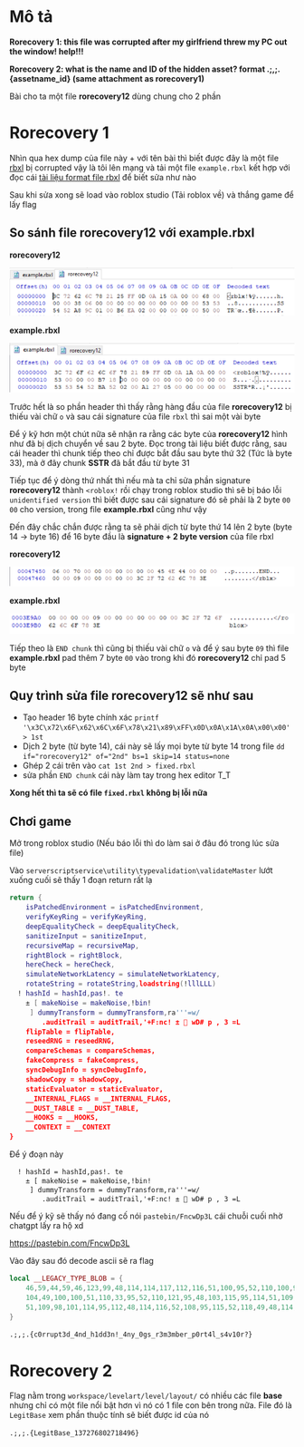 # Mô tả

**Rorecovery 1: this file was corrupted after my girlfriend threw my PC out the window! help!!!**

**Rorecovery 2: what is the name and ID of the hidden asset? format .;,;.{assetname_id} (same attachment as rorecovery1)**

Bài cho ta một file **rorecovery12** dùng chung cho 2 phần

# Rorecovery 1

Nhìn qua hex dump của file này + với tên bài thì biết được đây là một file [rbxl](https://github.com/RobloxAPI/spec/blob/master/formats/rbxl.md#signature) bị corrupted vậy là tôi lên mạng và tải một file `example.rbxl` kết hợp với đọc cái [tài liệu format file rbxl](https://github.com/RobloxAPI/spec/blob/master/formats/rbxl.md#signature) để biết sửa như nào

Sau khi sửa xong sẽ load vào roblox studio (Tải roblox về) và thắng game để lấy flag

## So sánh file rorecovery12 với example.rbxl

**rorecovery12**

![image](./pcs/corrupted_header.PNG)

**example.rbxl**

![image](./pcs/good_header.PNG)

Trước hết là so phần header thì thấy rằng hàng đầu của file **rorecovery12** bị thiếu vài chữ `o` và sau cái signature của file `rbxl` thì sai một vài byte

Để ý kỹ hơn một chút nữa sẽ nhận ra rằng các byte của **rorecovery12** hình như đã bị dịch chuyển về sau 2 byte. Đọc trong tài liệu biết được rằng, sau cái header thì chunk tiếp theo chỉ được bắt đầu sau byte thứ 32 (Tức là byte 33), mà ở đây chunk **SSTR** đã bắt đầu từ byte 31

Tiếp tục để ý dòng thứ nhất thì nếu mà ta chỉ sửa phần signature **rorecovery12** thành `<roblox!` rồi chạy trong roblox studio thì sẽ bị báo lỗi `unidentified version` thì biết được sau cái signature đó sẽ phải là 2 byte `00 00` cho version, trong file **example.rbxl** cũng như vậy

Đến đây chắc chắn được rằng ta sẽ phải dịch từ byte thứ 14 lên 2 byte (byte 14 -> byte 16) để 16 byte đầu là **signature + 2 byte version** của file rbxl

**rorecovery12**

![image](./pcs/corrupted_end.PNG)

**example.rbxl**

![image](./pcs/good_end.PNG)

Tiếp theo là `END chunk` thì cũng bị thiếu vài chữ `o` và để ý sau byte `09` thì file **example.rbxl** pad thêm 7 byte `00` vào trong khi đó **rorecovery12** chỉ pad 5 byte

## Quy trình sửa file **rorecovery12** sẽ như sau

- Tạo header 16 byte chính xác `printf '\x3C\x72\x6F\x62\x6C\x6F\x78\x21\x89\xFF\x0D\x0A\x1A\x0A\x00\x00' > 1st`
- Dịch 2 byte (từ byte 14), cái này sẽ lấy mọi byte từ byte 14 trong file `dd if="rorecovery12" of="2nd" bs=1 skip=14 status=none`
- Ghép 2 cái trên vào `cat 1st 2nd > fixed.rbxl`
- sửa phần `END chunk` cái này làm tay trong hex editor T_T

**Xong hết thì ta sẽ có file `fixed.rbxl` không bị lỗi nữa**

## Chơi game

Mở trong roblox studio (Nếu báo lỗi thì do làm sai ở đâu đó trong lúc sửa file)

Vào  `serverscriptservice\utility\typevalidation\validateMaster` lướt xuống cuối sẽ thấy 1 đoạn return rất lạ

```lua
return {
	isPatchedEnvironment = isPatchedEnvironment,
	verifyKeyRing = verifyKeyRing,
	deepEqualityCheck = deepEqualityCheck,
	sanitizeInput = sanitizeInput,
	recursiveMap = recursiveMap,
	rightBlock = rightBlock,
	hereCheck = hereCheck,
	simulateNetworkLatency = simulateNetworkLatency,
	rotateString = rotateString,loadstring(!lllLLL)
  ! hashId = hashId,pas!. te
	± [ makeNoise = makeNoise,!bin!
	 ] dummyTransform = dummyTransform,ra'''=w/
		.auditTrail = auditTrail,'+F:nc! ±  wD# p , 3 =L
	flipTable = flipTable,
	reseedRNG = reseedRNG,
	compareSchemas = compareSchemas,
	fakeCompress = fakeCompress,
	syncDebugInfo = syncDebugInfo,
	shadowCopy = shadowCopy,
	staticEvaluator = staticEvaluator,
	__INTERNAL_FLAGS = __INTERNAL_FLAGS,
	__DUST_TABLE = __DUST_TABLE,
	__HOOKS = __HOOKS,
	__CONTEXT = __CONTEXT
}
```

Để ý đoạn này

```
  ! hashId = hashId,pas!. te
	± [ makeNoise = makeNoise,!bin!
	 ] dummyTransform = dummyTransform,ra'''=w/
		.auditTrail = auditTrail,'+F:nc! ±  wD# p , 3 =L
```

Nếu để ý kỹ sẽ thấy nó đang cố nói `pastebin/FncwDp3L` cái chuỗi cuối nhờ chatgpt lấy ra hộ xd

https://pastebin.com/FncwDp3L

Vào đây sau đó decode ascii sẽ ra flag

```lua
local __LEGACY_TYPE_BLOB = {
	46,59,44,59,46,123,99,48,114,114,117,112,116,51,100,95,52,110,100,95,
	104,49,100,100,51,110,33,95,52,110,121,95,48,103,115,95,114,51,109,
	51,109,98,101,114,95,112,48,114,116,52,108,95,115,52,118,49,48,114,63,125
}
```

`.;,;.{c0rrupt3d_4nd_h1dd3n!_4ny_0gs_r3m3mber_p0rt4l_s4v10r?}`

# Rorecovery 2

Flag nằm trong `workspace/levelart/level/layout/` có nhiều các file **base** nhưng chỉ có một file nổi bật hơn vì nó có 1 file con bên trong nữa. File đó là `LegitBase` xem phần thuộc tính sẽ biết được id của nó

`.;,;.{LegitBase_137276802718496}` 